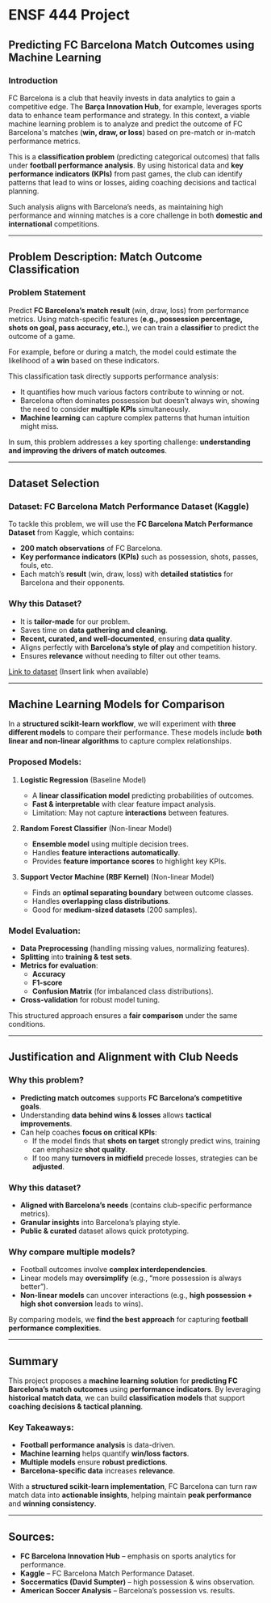 # ENSF 444 Project

## Predicting FC Barcelona Match Outcomes using Machine Learning

### Introduction

FC Barcelona is a club that heavily invests in data analytics to gain a competitive edge. The **Barça Innovation Hub**, for example, leverages sports data to enhance team performance and strategy. In this context, a viable machine learning problem is to analyze and predict the outcome of FC Barcelona's matches (**win, draw, or loss**) based on pre-match or in-match performance metrics. 

This is a **classification problem** (predicting categorical outcomes) that falls under **football performance analysis**. By using historical data and **key performance indicators (KPIs)** from past games, the club can identify patterns that lead to wins or losses, aiding coaching decisions and tactical planning. 

Such analysis aligns with Barcelona’s needs, as maintaining high performance and winning matches is a core challenge in both **domestic and international** competitions.

---

## Problem Description: Match Outcome Classification

### Problem Statement
Predict **FC Barcelona’s match result** (win, draw, loss) from performance metrics. Using match-specific features (**e.g., possession percentage, shots on goal, pass accuracy, etc.**), we can train a **classifier** to predict the outcome of a game. 

For example, before or during a match, the model could estimate the likelihood of a **win** based on these indicators. 

This classification task directly supports performance analysis:
- It quantifies how much various factors contribute to winning or not.
- Barcelona often dominates possession but doesn’t always win, showing the need to consider **multiple KPIs** simultaneously.
- **Machine learning** can capture complex patterns that human intuition might miss.

In sum, this problem addresses a key sporting challenge: **understanding and improving the drivers of match outcomes**.

---

## Dataset Selection

### Dataset: FC Barcelona Match Performance Dataset (Kaggle)
To tackle this problem, we will use the **FC Barcelona Match Performance Dataset** from Kaggle, which contains:
- **200 match observations** of FC Barcelona.
- **Key performance indicators (KPIs)** such as possession, shots, passes, fouls, etc.
- Each match’s **result** (win, draw, loss) with **detailed statistics** for Barcelona and their opponents.

### Why this Dataset?
- It is **tailor-made** for our problem.
- Saves time on **data gathering and cleaning**.
- **Recent, curated, and well-documented**, ensuring **data quality**.
- Aligns perfectly with **Barcelona’s style of play** and competition history.
- Ensures **relevance** without needing to filter out other teams.

[Link to dataset](#) (Insert link when available)

---

## Machine Learning Models for Comparison

In a **structured scikit-learn workflow**, we will experiment with **three different models** to compare their performance. These models include **both linear and non-linear algorithms** to capture complex relationships.

### Proposed Models:

1. **Logistic Regression** (Baseline Model)
   - A **linear classification model** predicting probabilities of outcomes.
   - **Fast & interpretable** with clear feature impact analysis.
   - Limitation: May not capture **interactions** between features.

2. **Random Forest Classifier** (Non-linear Model)
   - **Ensemble model** using multiple decision trees.
   - Handles **feature interactions automatically**.
   - Provides **feature importance scores** to highlight key KPIs.

3. **Support Vector Machine (RBF Kernel)** (Non-linear Model)
   - Finds an **optimal separating boundary** between outcome classes.
   - Handles **overlapping class distributions**.
   - Good for **medium-sized datasets** (200 samples).

### Model Evaluation:
- **Data Preprocessing** (handling missing values, normalizing features).
- **Splitting** into **training & test sets**.
- **Metrics for evaluation**:
  - **Accuracy**
  - **F1-score**
  - **Confusion Matrix** (for imbalanced class distributions).
- **Cross-validation** for robust model tuning.

This structured approach ensures a **fair comparison** under the same conditions.

---

## Justification and Alignment with Club Needs

### Why this problem?
- **Predicting match outcomes** supports **FC Barcelona’s competitive goals**.
- Understanding **data behind wins & losses** allows **tactical improvements**.
- Can help coaches **focus on critical KPIs**:
  - If the model finds that **shots on target** strongly predict wins, training can emphasize **shot quality**.
  - If too many **turnovers in midfield** precede losses, strategies can be **adjusted**.

### Why this dataset?
- **Aligned with Barcelona’s needs** (contains club-specific performance metrics).
- **Granular insights** into Barcelona’s playing style.
- **Public & curated** dataset allows quick prototyping.

### Why compare multiple models?
- Football outcomes involve **complex interdependencies**.
- Linear models may **oversimplify** (e.g., “more possession is always better”).
- **Non-linear models** can uncover interactions (e.g., **high possession + high shot conversion** leads to wins).

By comparing models, we **find the best approach** for capturing **football performance complexities**.

---

## Summary

This project proposes a **machine learning solution** for **predicting FC Barcelona’s match outcomes** using **performance indicators**. By leveraging **historical match data**, we can build **classification models** that support **coaching decisions & tactical planning**.

### Key Takeaways:
- **Football performance analysis** is data-driven.
- **Machine learning** helps quantify **win/loss factors**.
- **Multiple models** ensure **robust predictions**.
- **Barcelona-specific data** increases **relevance**.

With a **structured scikit-learn implementation**, FC Barcelona can turn raw match data into **actionable insights**, helping maintain **peak performance** and **winning consistency**.

---

## Sources:
- **FC Barcelona Innovation Hub** – emphasis on sports analytics for performance.
- **Kaggle** – FC Barcelona Match Performance Dataset.
- **Soccermatics (David Sumpter)** – high possession & wins observation.
- **American Soccer Analysis** – Barcelona’s possession vs. results.

